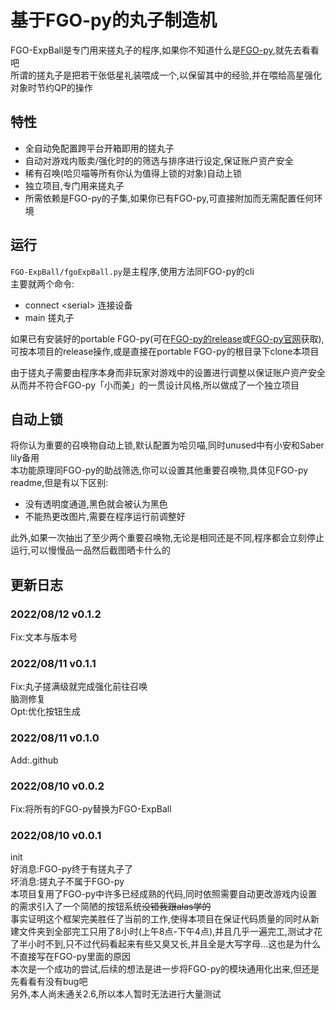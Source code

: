 # 基于FGO-py的丸子制造机

FGO-ExpBall是专门用来搓丸子的程序,如果你不知道什么是[FGO-py](https://github.com/hgjazhgj/FGO-py),就先去看看吧  
所谓的搓丸子是把若干张低星礼装喂成一个,以保留其中的经验,并在喂给高星强化对象时节约QP的操作  

## 特性

- 全自动免配置跨平台开箱即用的搓丸子  
- 自动对游戏内贩卖/强化时的的筛选与排序进行设定,保证账户资产安全  
- 稀有召唤(哈贝喵等所有你认为值得上锁的对象)自动上锁  
- 独立项目,专门用来搓丸子
- 所需依赖是FGO-py的子集,如果你已有FGO-py,可直接附加而无需配置任何环境  

## 运行

`FGO-ExpBall/fgoExpBall.py`是主程序,使用方法同FGO-py的cli  
主要就两个命令:

- connect \<serial\>  连接设备  
- main                搓丸子

如果已有安装好的portable FGO-py(可在[FGO-py的release](https://github.com/hgjazhgj/FGO-py/releases/tag/v2022.06.12)或[FGO-py官网](https://fgo-py.hgjazhgj.top/)获取),可按本项目的release操作,或是直接在portable FGO-py的根目录下clone本项目

由于搓丸子需要由程序本身而非玩家对游戏中的设置进行调整以保证账户资产安全从而并不符合FGO-py「小而美」的一贯设计风格,所以做成了一个独立项目

## 自动上锁

将你认为重要的召唤物自动上锁,默认配置为哈贝喵,同时unused中有小安和Saber lily备用  
本功能原理同FGO-py的助战筛选,你可以设置其他重要召唤物,具体见FGO-py readme,但是有以下区别:  

- 没有透明度通道,黑色就会被认为黑色  
- 不能热更改图片,需要在程序运行前调整好  

此外,如果一次抽出了至少两个重要召唤物,无论是相同还是不同,程序都会立刻停止运行,可以慢慢品一品然后截图晒卡什么的  

## 更新日志

### 2022/08/12 v0.1.2

Fix:文本与版本号  

### 2022/08/11 v0.1.1

Fix:丸子搓满级就完成强化前往召唤  
脑测修复  
Opt:优化按钮生成  

### 2022/08/11 v0.1.0

Add:.github  

### 2022/08/10 v0.0.2

Fix:将所有的FGO-py替换为FGO-ExpBall  

### 2022/08/10 v0.0.1

init  
好消息:FGO-py终于有搓丸子了  
坏消息:搓丸子不属于FGO-py  
本项目复用了FGO-py中许多已经成熟的代码,同时依照需要自动更改游戏内设置的需求引入了一个简陋的按钮系统~~没错我跟alas学的~~  
事实证明这个框架完美胜任了当前的工作,使得本项目在保证代码质量的同时从新建文件夹到全部完工只用了8小时(上午8点-下午4点),并且几乎一遍完工,测试才花了半小时不到,只不过代码看起来有些又臭又长,并且全是大写字母...这也是为什么不直接写在FGO-py里面的原因  
本次是一个成功的尝试,后续的想法是进一步将FGO-py的模块通用化出来,但还是先看看有没有bug吧  
另外,本人尚未通关2.6,所以本人暂时无法进行大量测试  
